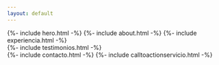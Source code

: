 ```yaml
---
layout: default 
---
```


{%- include hero.html -%}
{%- include about.html -%}
{%- include experiencia.html -%}    
{%- include testimonios.html -%}    
{%- include contacto.html -%}
{%- include calltoactionservicio.html -%}
